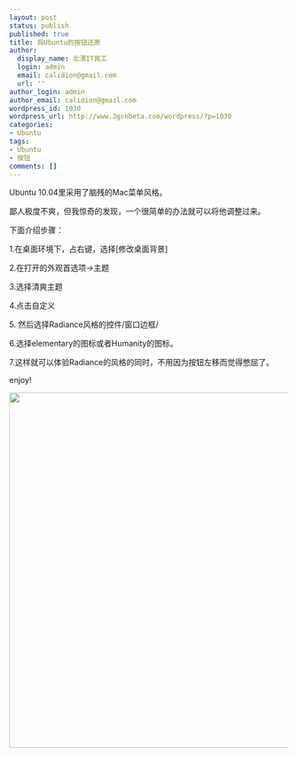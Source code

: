 ```yaml
---
layout: post
status: publish
published: true
title: 将Ubuntu的按钮还原
author:
  display_name: 北漂IT民工
  login: admin
  email: calidion@gmail.com
  url: ''
author_login: admin
author_email: calidion@gmail.com
wordpress_id: 1030
wordpress_url: http://www.3gcnbeta.com/wordpress/?p=1030
categories:
- Ubuntu
tags:
- Ubuntu
- 按钮
comments: []
---
```

<p>Ubuntu 10.04里采用了脑残的Mac菜单风格。</p>
<p>鄙人极度不爽，但我惊奇的发现，一个很简单的办法就可以将他调整过来。</p>
<p>下面介绍步骤：</p>
<p>1.在桌面环境下，占右键，选择[修改桌面背景]</p>
<p>2.在打开的外观首选项->主题</p>
<p>3.选择清爽主题</p>
<p>4.点击自定义</p>
<p>5. 然后选择Radiance风格的控件/窗口边框/</p>
<p>6.选择elementary的图标或者Humanity的图标。</p>
<p>7.这样就可以体验Radiance的风格的同时，不用因为按钮左移而觉得憋屈了。</p>
<p>enjoy!</p>
<p><a rel="attachment wp-att-1049" href="http://www.3gcnbeta.com/wordpress/2010/05/20/%e5%b0%86ubuntu%e7%9a%84%e6%8c%89%e9%92%ae%e8%bf%98%e5%8e%9f/screenshot-2/"><img class="aligncenter size-large wp-image-1049" title="Screenshot" src="http://www.3gcnbeta.com/wordpress/wp-content/uploads/2010/05/Screenshot-1024x640.png" alt="" width="1024" height="640" /></a></p>

